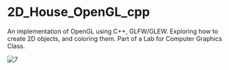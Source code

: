 # 2D_House_OpenGL_cpp
An implementation of OpenGL using C++, GLFW/GLEW. Exploring how to create 2D objects, and coloring them. Part of a Lab for Computer Graphics Class.

![7](https://user-images.githubusercontent.com/48818489/140136850-2c9eb319-ee20-4832-8929-a785ea2122ed.png)
